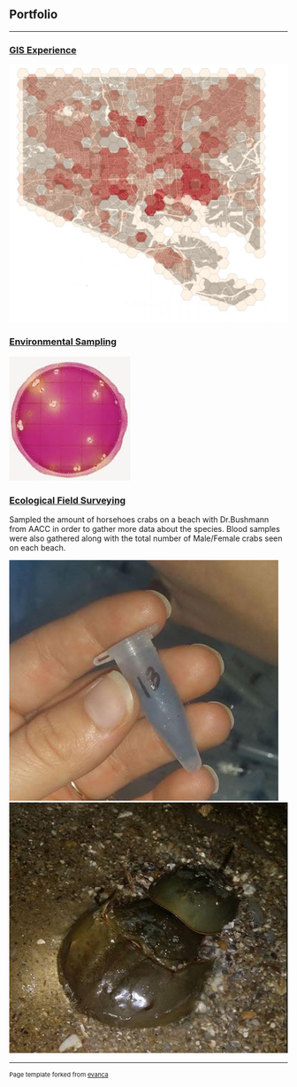 ## Portfolio

---
### [GIS Experience](/project_probation/index)

<img src="images/SneakPeakVacancy.png?raw=true"/>

### [Environmental Sampling](/project_probation/index)

<img src="images/EBSneakPeak.PNG?raw=true"/>

### [Ecological Field Surveying](/project_probation/index) 
Sampled the amount of horsehoes crabs on a beach with Dr.Bushmann from AACC in order to gather more data about the species. Blood samples were also gathered along with the total number of Male/Female crabs seen on each beach.

<img src="images/Blood.JPG?raw=true"/>
<img src="images/Crabs.JPG?raw=true"/>

---
<p style="font-size:11px">Page template forked from <a href="https://github.com/evanca/quick-portfolio">evanca</a></p>
<!-- Remove above link if you don't want to attibute -->
